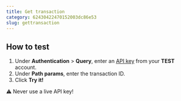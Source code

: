 ```yaml
---
title: Get transaction
category: 62430422470152003dc86e53
slug: gettransaction
---
```


## How to test

1. Under **Authentication** > **Query**, enter an [API key](/websites#site-id-api-key-and-security-code) from your **TEST** account.
2. Under **Path params**, enter the transaction ID.
3. Click **Try it!**

:warning: Never use a live API key!